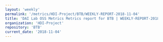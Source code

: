 ```yaml
---
layout: 'weekly'
permalink: '/metrics/HDI-Project/BTB/WEEKLY-REPORT-2018-11-04'
title: 'DAI Lab OSS Metrics Metrics report for BTB | WEEKLY-REPORT-2018-11-04'
organization: 'HDI-Project'
repository: 'BTB'
current_date: '2018-11-04'
---
```

